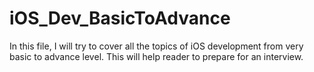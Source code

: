 # iOS_Dev_BasicToAdvance
In this file, I will try to cover all the topics of iOS development from very basic to advance level. This will help reader to prepare for an interview.
